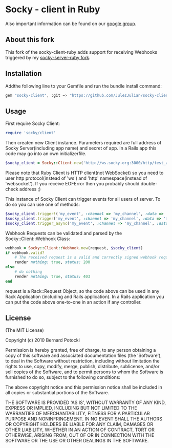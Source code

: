 # Socky - client in Ruby

Also important information can be found on our [google group](http://groups.google.com/group/socky-users).

## About this fork
This fork of the socky-client-ruby adds support for receiving Webhooks triggered by my [socky-server-ruby fork](https://github.com/JulezJulian/socky-server-ruby).

## Installation

Addthe following line to your Gemfile and run the bundle install command:
``` bash
gem "socky-client", :git => "https://github.com/JulezJulian/socky-client-ruby.git"
```

## Usage

First require Socky Client:

``` ruby
require 'socky/client'
```

Then createn new Client instance. Parameters required are full address of Socky Server(including app name) and secret of app. In a Rails app this code may go into an own initializerfile.

``` ruby
$socky_client = Socky::Client.new('http://ws.socky.org:3000/http/test_app', 'my_secret')
```

Please note that Ruby Client is HTTP client(not WebSocket) so you need to user http protocol(instead of 'ws') and 'http' namespace(instead of 'websocket'). If you receive EOFError then you probably should double-check address ;)

This instance of Socky Client can trigger events for all users of server. To do so you can use one of methods:

``` ruby
$socky_client.trigger!('my_event', :channel => 'my_channel', :data => 'my data') # Will raise on error
$socky_client.trigger('my_event', :channel => 'my_channel', :data => 'my data') # Will return false on error
$socky_client.trigger_async('my_event', :channel => 'my_channel', :data => 'my data') # Async method
```

Webhook Requests can be validated and parsed by the Socky::Client::Webhook Class:

``` ruby
webhook = Socky::Client::Webhook.new(request, $socky_client)
if webhook.valid?
	# The received request is a valid and correctly signed webhook request. Handle the received events
	render nothing: true, status: 200
else
	# do nothing
	render nothing: true, status: 403
end
```

request is a Rack::Request Object, so the code above can be used in any Rack Application (including and Rails application). In a Rails application you can put the code above one-to-one in an action if any controller.

## License

(The MIT License)

Copyright (c) 2010 Bernard Potocki

Permission is hereby granted, free of charge, to any person obtaining a copy of this software and associated documentation files (the 'Software'), to deal in the Software without restriction, including without limitation the rights to use, copy, modify, merge, publish, distribute, sublicense, and/or sell copies of the Software, and to permit persons to whom the Software is furnished to do so, subject to the following conditions:

The above copyright notice and this permission notice shall be included in all copies or substantial portions of the Software.

THE SOFTWARE IS PROVIDED 'AS IS', WITHOUT WARRANTY OF ANY KIND, EXPRESS OR IMPLIED, INCLUDING BUT NOT LIMITED TO THE WARRANTIES OF MERCHANTABILITY, FITNESS FOR A PARTICULAR PURPOSE AND NONINFRINGEMENT.  IN NO EVENT SHALL THE AUTHORS OR COPYRIGHT HOLDERS BE LIABLE FOR ANY CLAIM, DAMAGES OR OTHER LIABILITY, WHETHER IN AN ACTION OF CONTRACT, TORT OR OTHERWISE, ARISING FROM, OUT OF OR IN CONNECTION WITH THE SOFTWARE OR THE USE OR OTHER DEALINGS IN THE SOFTWARE.
